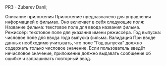 PR3 - Zubarev Danii;

Описание приложения
Приложение предназначено для управления информацией о фильмах. Оно включает в себя следующие поля:
Название фильма: текстовое поле для ввода названия фильма.
Режиссёр: текстовое поле для указания имени режиссёра.
Год выпуска: числовое поле для ввода года выпуска фильма.
Валидация
При вводе данных необходимо учитывать, что поле "Год выпуска" должно содержать только числовое значение. Если пользователь введёт нечисловое значение, приложение должно выдавать сообщение об ошибке и запрашивать повторный ввод.
